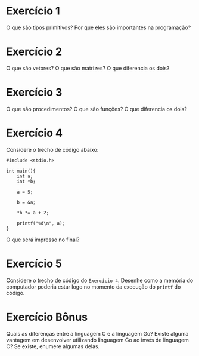 # Exercício 1

O que são tipos primitivos? Por que eles são importantes na programação?

# Exercício 2

O que são vetores? O que são matrizes? O que diferencia os dois?

# Exercício 3

O que são procedimentos? O que são funções? O que diferencia os dois?

# Exercício 4

Considere o trecho de código abaixo:

``` 
#include <stdio.h>

int main(){
    int a;
    int *b;

    a = 5;

    b = &a;

    *b *= a + 2;

    printf("%d\n", a);
}
```

O que será impresso no final?

# Exercício 5

Considere o trecho de código do `Exercício 4`. Desenhe como a memória do computador poderia estar logo no momento da execução do `printf` do código.

# Exercício Bônus

Quais as diferenças entre a linguagem C e a linguagem Go? Existe alguma vantagem em desenvolver utilizando linguagem Go ao invés de linguagem C? Se existe, enumere algumas delas.